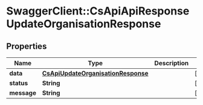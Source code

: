 # SwaggerClient::CsApiApiResponseUpdateOrganisationResponse

## Properties
Name | Type | Description | Notes
------------ | ------------- | ------------- | -------------
**data** | [**CsApiUpdateOrganisationResponse**](CsApiUpdateOrganisationResponse.md) |  | [optional] 
**status** | **String** |  | [optional] 
**message** | **String** |  | [optional] 



